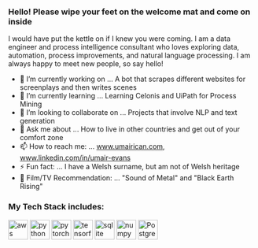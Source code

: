 ### Hello! Please wipe your feet on the welcome mat and come on inside

I would have put the kettle on if I knew you were coming. I am a data engineer and process intelligence consultant who loves exploring data, automation, process improvements, and natural language processing. I am always happy to meet new people, so say hello!


- 🔭 I’m currently working on ... A bot that scrapes different websites for screenplays and then writes scenes
- 🌱 I’m currently learning ... Learning Celonis and UiPath for Process Mining
- 👯 I’m looking to collaborate on ... Projects that involve NLP and text generation
- 💬 Ask me about ... How to live in other countries and get out of your comfort zone
- 📫 How to reach me: ... www.umairican.com, www.linkedin.com/in/umair-evans
- ⚡ Fun fact: ... I have a Welsh surname, but am not of Welsh heritage
- 🎦 Film/TV Recommendation: ... "Sound of Metal" and "Black Earth Rising"

### My Tech Stack includes:

<p align="left"><img src="https://www.vectorlogo.zone/logos/amazon_aws/amazon_aws-icon.svg" alt="aws" width="40" height="40"/>
<img src="https://www.vectorlogo.zone/logos/python/python-icon.svg" alt="python" width="40" height="40"/> <img
src="https://www.vectorlogo.zone/logos/pytorch/pytorch-icon.svg" alt="pytorch" width="40" height="40"/> <img 
src="https://www.vectorlogo.zone/logos/tensorflow/tensorflow-icon.svg" alt="tensorflow" width="40" height="40"/> <img
src="https://www.vectorlogo.zone/logos/sqlite/sqlite-icon.svg" alt="sqlite" width="40" height="40"/> <img
src="https://www.vectorlogo.zone/logos/numpy/numpy-icon.svg" alt="numpy" width="40" height="40"/> <img
src="https://www.vectorlogo.zone/logos/postgresql/postgresql-icon.svg" alt="PostgreSQL" width="40" height="40"/></p><p>&nbsp;</p>
